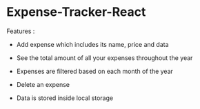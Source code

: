 # Expense-Tracker-React

Features : 

* Add expense which includes its name, price and data

* See the total amount of all your expenses throughout the year

* Expenses are filtered based on each month of the year

* Delete an expense

* Data is stored inside local storage
